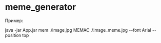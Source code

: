 # meme_generator
Пример:

java -jar App.jar mem .\image.jpg МЕМАС .\image_meme.jpg --font Arial --position top
